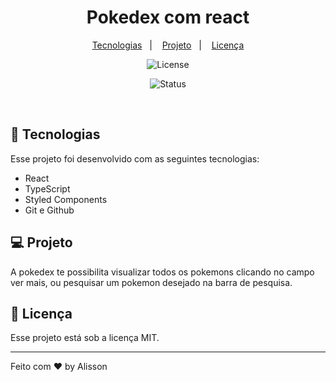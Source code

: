 <h1 align="center"> Pokedex com react </h1>

<p align="center">
  <a href="#-tecnologias">Tecnologias</a>&nbsp;&nbsp;&nbsp;|&nbsp;&nbsp;&nbsp;
  <a href="#-projeto">Projeto</a>&nbsp;&nbsp;&nbsp;|&nbsp;&nbsp;&nbsp;
  <a href="#memo-licença">Licença</a>
</p>

<p align="center">
  <img alt="License" src="https://img.shields.io/static/v1?label=license&message=MIT&color=49AA26&labelColor=000000">
</p>
<p align="center">
  <img alt="Status" src="http://img.shields.io/static/v1?label=STATUS&message=EM%20DESENVOLVIMENTO&color=GREEN&style=for-the-badge">
</p>
<br>

## 🚀 Tecnologias

Esse projeto foi desenvolvido com as seguintes tecnologias:

- React
- TypeScript
- Styled Components
- Git e Github

## 💻 Projeto

A pokedex te possibilita visualizar todos os pokemons clicando no campo ver mais, ou pesquisar um pokemon desejado na barra de pesquisa.

## :memo: Licença

Esse projeto está sob a licença MIT.

---

Feito com ♥ by Alisson
